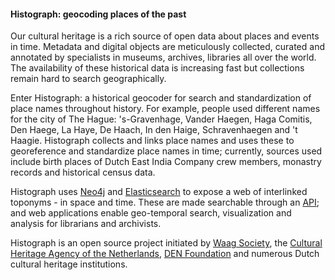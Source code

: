 ---
---

#### Histograph: geocoding places of the past

Our cultural heritage is a rich source of open data about places and events in time. Metadata and digital objects are meticulously collected, curated and annotated by specialists in  museums, archives, libraries all over the world. The availability of these historical data is increasing fast but collections remain hard to search geographically.

Enter Histograph: a historical geocoder for search and standardization of place names throughout history. For example, people used different names for the city of The Hague: 's-Gravenhage, Vander Haegen, Haga Comitis, Den Haege, La Haye, De Haach, In den Haige, Schravenhaegen and 't Haagie. Histograph collects and links place names and uses these to georeference and standardize place names in time; currently, sources used include birth places of Dutch East India Company crew members, monastry records and historical census data.

Histograph uses [Neo4j](http://neo4j.com/) and [Elasticsearch](https://www.elastic.co/products/elasticsearch) to expose a web of interlinked toponyms - in space and time. These are made searchable through an [API](http://api.histograph.io); and web applications enable geo-temporal search, visualization and analysis for librarians and archivists.

Histograph is an open source project initiated by [Waag Society](http://www.waag.org/en), the [Cultural Heritage Agency of the Netherlands](http://www.culturalheritageagency.nl/en), [DEN Foundation](http://www.den.nl/english) and numerous Dutch cultural heritage institutions.
